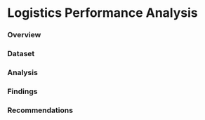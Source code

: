 # Logistics Performance Analysis


### Overview 


### Dataset


### Analysis


### Findings 


### Recommendations 
